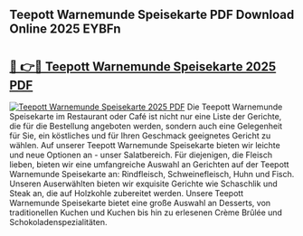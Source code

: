 ## Teepott Warnemunde Speisekarte PDF Download Online 2025 EYBFn

# <h2><a href="http://gc9hzpn.nevu.top/?p=Teepott+Warnemunde+Speisekarte">🔗 👉🔴 Teepott Warnemunde Speisekarte 2025 PDF</a></h2>

[![Teepott Warnemunde Speisekarte 2025 PDF](https://i.imgur.com/dBaPXMq.png)](http://gc9hzpn.nevu.top/?p=Teepott+Warnemunde+Speisekarte)
Die Teepott Warnemunde Speisekarte im Restaurant oder Café ist nicht nur eine Liste der Gerichte, die für die Bestellung angeboten werden, sondern auch eine Gelegenheit für Sie, ein köstliches und für Ihren Geschmack geeignetes Gericht zu wählen. Auf unserer Teepott Warnemunde Speisekarte bieten wir leichte und neue Optionen an - unser Salatbereich. Für diejenigen, die Fleisch lieben, bieten wir eine umfangreiche Auswahl an Gerichten auf der Teepott Warnemunde Speisekarte an: Rindfleisch, Schweinefleisch, Huhn und Fisch. Unseren Auserwählten bieten wir exquisite Gerichte wie Schaschlik und Steak an, die auf Holzkohle zubereitet werden. Unsere Teepott Warnemunde Speisekarte bietet eine große Auswahl an Desserts, von traditionellen Kuchen und Kuchen bis hin zu erlesenen Crème Brûlée und Schokoladenspezialitäten.
